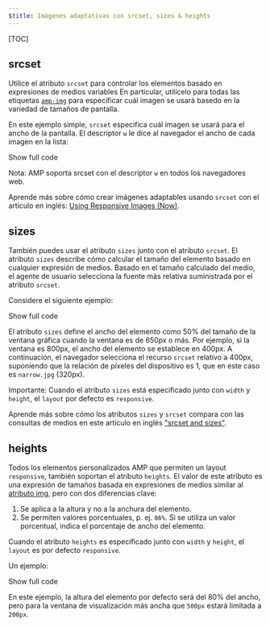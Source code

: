 ```yaml
---
$title: Imágenes adaptativas con srcset, sizes & heights
---
```

[TOC]

## srcset

Utilice el atributo `srcset` para controlar los elementos
basado en expresiones de medios variables
En particular, utilícelo para todas las etiquetas [`amp-img`](/es/docs/reference/components/amp-img.html)
para especificar cuál imagen se usará basedo en la variedad de tamaños de pantalla.

En este ejemplo simple, `srcset` especifica cuál imagen se usará para el ancho de la pantalla.
El descriptor `w` le dice al navegador el ancho de cada imagen en la lista:

<!--embedded amp-img example using srcset -->
<div>
<amp-iframe height="231"
            layout="fixed-height"
            sandbox="allow-scripts allow-forms allow-same-origin"
            resizable
            src="https://ampproject-b5f4c.firebaseapp.com/examples/ampimg.srcset.embed.html">
  <div overflow tabindex="0" role="button" aria-label="Show more">Show full code</div>
  <div placeholder></div>
</amp-iframe>
</div>

Nota: AMP soporta srcset con el descriptor `w` en todos los navegadores web.

Aprende más sobre cómo crear imágenes adaptables usando `srcset`
con el artículo en inglés: [Using Responsive Images (Now)](http://alistapart.com/article/using-responsive-images-now).

## sizes

También puedes usar el atributo `sizes` junto con el atributo `srcset`.
El atributo `sizes` describe cómo calcular el tamaño del elemento basado en cualquier expresión de medios.
Basado en el tamaño calculado del medio, el agente de usuario selecciona la fuente más relativa suministrada por el atributo `srcset`.

Considere el siguiente ejemplo:

<!--embedded amp-img example using sizes -->
<div>
<amp-iframe height="231"
            layout="fixed-height"
            sandbox="allow-scripts allow-forms allow-same-origin"
            resizable
            src="https://ampproject-b5f4c.firebaseapp.com/examples/ampimg.sizes.embed.html">
  <div overflow tabindex="0" role="button" aria-label="Show more">Show full code</div>
  <div placeholder></div>
</amp-iframe>
</div>

El atributo `sizes` define el ancho del elemento como 50% del tamaño de la ventana gráfica cuando la ventana es de 650px o más.
Por ejemplo, si la ventana es 800px, el ancho del elemento se establece en 400px.
A continuación, el navegador selecciona el recurso `srcset` relativo a 400px, suponiendo que la relación de píxeles del dispositivo es 1, que en este caso es `narrow.jpg` (320px).

Importante: Cuando el atributo `sizes` está especificado junto con `width` y `height`, el `layout` por defecto es `responsive`.

Aprende más sobre cómo los atributos `sizes` y `srcset` compara
con las consultas de medios en este artículo en inglés ["srcset and sizes"](https://ericportis.com/posts/2014/srcset-sizes/).

## heights

Todos los elementos personalizados AMP que permiten un layout `responsive`, también soportan el atributo `heights`.
El valor de este atributo es una expresión de tamaños basada en expresiones de medios similar al [atributo img](https://developer.mozilla.org/es/docs/Web/HTML/Elemento/img), pero con dos diferencias clave:

 1. Se aplica a la altura y no a la anchura del elemento.
 2. Se permiten valores porcentuales, p. ej. `86%`. Si se utiliza un valor porcentual, indica el porcentaje
 de ancho del elemento.

Cuando el atributo `heights` es especificado junto con `width` y `height`, el `layout` es por defecto `responsive`.

Un ejemplo:

<!--embedded amp-img example using heights -->
<div>
<amp-iframe height="193"
            layout="fixed-height"
            sandbox="allow-scripts allow-forms allow-same-origin"
            resizable
            src="https://ampproject-b5f4c.firebaseapp.com/examples/ampimg.heights.embed.html">
  <div overflow tabindex="0" role="button" aria-label="Show more">Show full code</div>
  <div placeholder></div>
</amp-iframe>
</div>

En este ejemplo, la altura del elemento por defecto será del 80% del ancho, pero para la ventana de visualización más ancha que `500px` estará limitada a `200px`.
